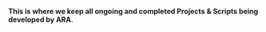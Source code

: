 <b>This is where we keep all ongoing and completed Projects & Scripts being developed by ARA</b>.<br/>

